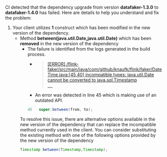 CI detected that the dependency upgrade from version **datafaker-1.3.0** to **datafaker-1.4.0** has failed. Here are details to help you understand and fix the problem:
1. Your client utilizes **1** construct which has been modified in the new version of the dependency.
   * <summary>Method <b>between(java.util.Date,java.util.Date)</b> which has been <b>removed</b> in the new version of the dependency</summary>
            
        *  <summary>The failure is identified from the logs generated in the build process. </summary>
          
            *   >[[ERROR] /flink-faker/src/main/java/com/github/knaufk/flink/faker/DateTime.java:[45,40] incompatible types: java.util.Date cannot be converted to java.sql.Timestamp<br>&nbsp;&nbsp;&nbsp;&nbsp;](XXXX)
            *   An error was detected in line 45 which is making use of an outdated API.
             ``` java
             45   super.between(from, to);
            ```
            
        To resolve this issue, there are alternative options available in the new version of the dependency that can replace the incompatible method currently used in the client. You can consider substituting the existing method with one of the following options provided by the new version of the dependency
        ``` java
        Timestamp between(Timestamp,Timestamp);
        ```


